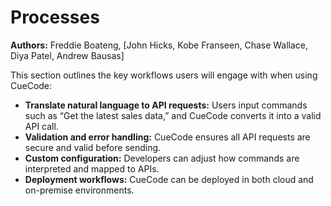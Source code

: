 # Processes

**Authors:** Freddie Boateng, [John Hicks, Kobe Franseen, Chase Wallace, Diya Patel, Andrew Bausas]

This section outlines the key workflows users will engage with when using CueCode:

- **Translate natural language to API requests:** Users input commands such as “Get the latest sales data,” and CueCode converts it into a valid API call.
- **Validation and error handling:** CueCode ensures all API requests are secure and valid before sending.
- **Custom configuration:** Developers can adjust how commands are interpreted and mapped to APIs.
- **Deployment workflows:** CueCode can be deployed in both cloud and on-premise environments.
